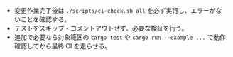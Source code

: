 - 変更作業完了後は `./scripts/ci-check.sh all` を必ず実行し、エラーがないことを確認する。
- テストをスキップ・コメントアウトせず、必要な検証を行う。
- 追加で必要なら対象範囲の `cargo test` や `cargo run --example ...` で動作確認してから最終 CI を走らせる。